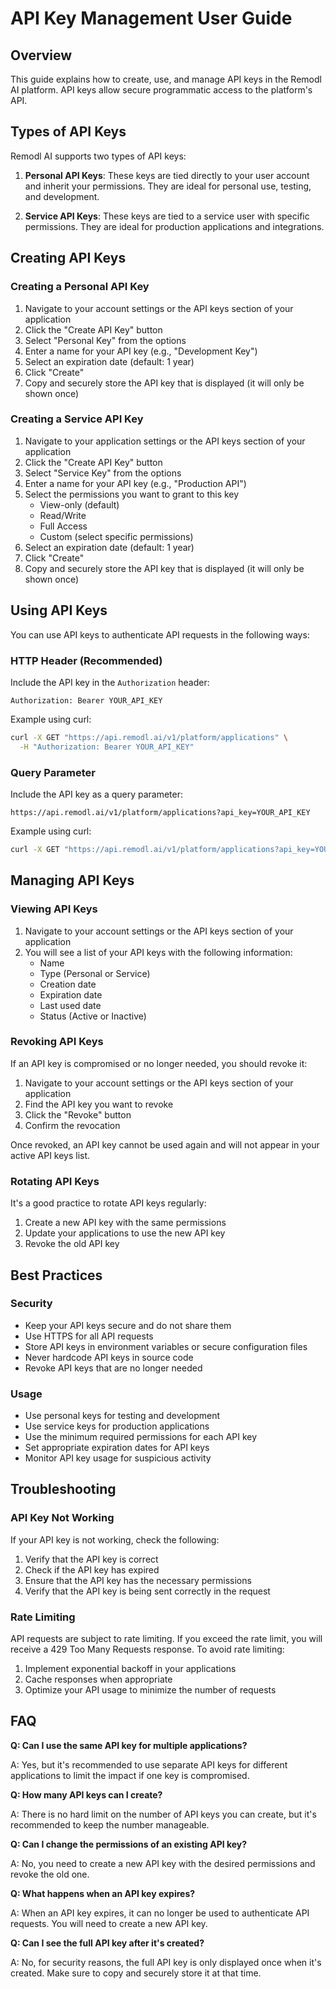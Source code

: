 # API Key Management User Guide

## Overview

This guide explains how to create, use, and manage API keys in the Remodl AI platform. API keys allow secure programmatic access to the platform's API.

## Types of API Keys

Remodl AI supports two types of API keys:

1. **Personal API Keys**: These keys are tied directly to your user account and inherit your permissions. They are ideal for personal use, testing, and development.

2. **Service API Keys**: These keys are tied to a service user with specific permissions. They are ideal for production applications and integrations.

## Creating API Keys

### Creating a Personal API Key

1. Navigate to your account settings or the API keys section of your application
2. Click the "Create API Key" button
3. Select "Personal Key" from the options
4. Enter a name for your API key (e.g., "Development Key")
5. Select an expiration date (default: 1 year)
6. Click "Create"
7. Copy and securely store the API key that is displayed (it will only be shown once)

### Creating a Service API Key

1. Navigate to your application settings or the API keys section of your application
2. Click the "Create API Key" button
3. Select "Service Key" from the options
4. Enter a name for your API key (e.g., "Production API")
5. Select the permissions you want to grant to this key
   - View-only (default)
   - Read/Write
   - Full Access
   - Custom (select specific permissions)
6. Select an expiration date (default: 1 year)
7. Click "Create"
8. Copy and securely store the API key that is displayed (it will only be shown once)

## Using API Keys

You can use API keys to authenticate API requests in the following ways:

### HTTP Header (Recommended)

Include the API key in the `Authorization` header:

```
Authorization: Bearer YOUR_API_KEY
```

Example using curl:

```bash
curl -X GET "https://api.remodl.ai/v1/platform/applications" \
  -H "Authorization: Bearer YOUR_API_KEY"
```

### Query Parameter

Include the API key as a query parameter:

```
https://api.remodl.ai/v1/platform/applications?api_key=YOUR_API_KEY
```

Example using curl:

```bash
curl -X GET "https://api.remodl.ai/v1/platform/applications?api_key=YOUR_API_KEY"
```

## Managing API Keys

### Viewing API Keys

1. Navigate to your account settings or the API keys section of your application
2. You will see a list of your API keys with the following information:
   - Name
   - Type (Personal or Service)
   - Creation date
   - Expiration date
   - Last used date
   - Status (Active or Inactive)

### Revoking API Keys

If an API key is compromised or no longer needed, you should revoke it:

1. Navigate to your account settings or the API keys section of your application
2. Find the API key you want to revoke
3. Click the "Revoke" button
4. Confirm the revocation

Once revoked, an API key cannot be used again and will not appear in your active API keys list.

### Rotating API Keys

It's a good practice to rotate API keys regularly:

1. Create a new API key with the same permissions
2. Update your applications to use the new API key
3. Revoke the old API key

## Best Practices

### Security

- Keep your API keys secure and do not share them
- Use HTTPS for all API requests
- Store API keys in environment variables or secure configuration files
- Never hardcode API keys in source code
- Revoke API keys that are no longer needed

### Usage

- Use personal keys for testing and development
- Use service keys for production applications
- Use the minimum required permissions for each API key
- Set appropriate expiration dates for API keys
- Monitor API key usage for suspicious activity

## Troubleshooting

### API Key Not Working

If your API key is not working, check the following:

1. Verify that the API key is correct
2. Check if the API key has expired
3. Ensure that the API key has the necessary permissions
4. Verify that the API key is being sent correctly in the request

### Rate Limiting

API requests are subject to rate limiting. If you exceed the rate limit, you will receive a 429 Too Many Requests response. To avoid rate limiting:

1. Implement exponential backoff in your applications
2. Cache responses when appropriate
3. Optimize your API usage to minimize the number of requests

## FAQ

**Q: Can I use the same API key for multiple applications?**

A: Yes, but it's recommended to use separate API keys for different applications to limit the impact if one key is compromised.

**Q: How many API keys can I create?**

A: There is no hard limit on the number of API keys you can create, but it's recommended to keep the number manageable.

**Q: Can I change the permissions of an existing API key?**

A: No, you need to create a new API key with the desired permissions and revoke the old one.

**Q: What happens when an API key expires?**

A: When an API key expires, it can no longer be used to authenticate API requests. You will need to create a new API key.

**Q: Can I see the full API key after it's created?**

A: No, for security reasons, the full API key is only displayed once when it's created. Make sure to copy and securely store it at that time. 